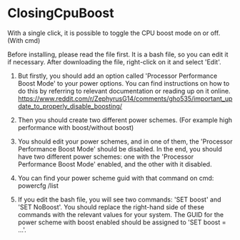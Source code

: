 # ClosingCpuBoost
With a single click, it is possible to toggle the CPU boost mode on or off. (With cmd)

Before installing, please read the file first. It is a bash file, so you can edit it if necessary. After downloading the file, right-click on it and select 'Edit'.

1) But firstly, you should add an option called 'Processor Performance Boost Mode' to your power options. You can find instructions on how to do this by referring to relevant documentation or reading up on it online. https://www.reddit.com/r/ZephyrusG14/comments/gho535/important_update_to_properly_disable_boosting/

2) Then you should create two different power schemes. (For example high performance with boost/without boost)

3) You should edit your power schemes, and in one of them, the 'Processor Performance Boost Mode' should be disabled. In the end, you should have two different power schemes: one with the 'Processor Performance Boost Mode' enabled, and the other with it disabled.

4) You can find your power scheme guid with that command on cmd: powercfg /list

5) If you edit the bash file, you will see two commands: 'SET boost' and 'SET NoBoost'. You should replace the right-hand side of these commands with the relevant values for your system. The GUID for the power scheme with boost enabled should be assigned to 'SET boost = ...'.
